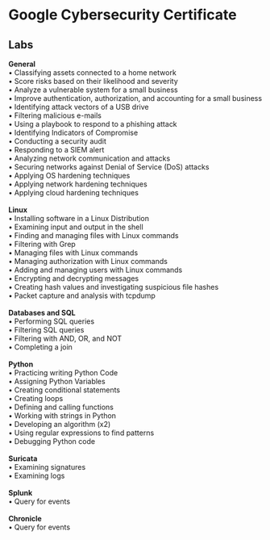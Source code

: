 <h1>Google Cybersecurity Certificate</h1>


<h2>Labs</h2>

<b>General</b><br>
•	Classifying assets connected to a home network<br>
•	Score risks based on their likelihood and severity<br>
•	Analyze a vulnerable system for a small business<br>
•	Improve authentication, authorization, and accounting for a small business<br>
•	Identifying attack vectors of a USB drive<br>
•	Filtering malicious e-mails<br>
•	Using a playbook to respond to a phishing attack<br>
•	Identifying Indicators of Compromise<br>
•	Conducting a security audit<br>
•	Responding to a SIEM alert<br>
•	Analyzing network communication and attacks<br>
•	Securing networks against Denial of Service (DoS) attacks<br>
•	Applying OS hardening techniques<br>
•	Applying network hardening techniques<br>
•	Applying cloud hardening techniques<br><br>
<b>Linux</b><br> 
•	Installing software in a Linux Distribution<br>
•	Examining input and output in the shell<br>
•	Finding and managing files with Linux commands<br>
•	Filtering with Grep<br>
•	Managing files with Linux commands<br>
•	Managing authorization with Linux commands<br>
•	Adding and managing users with Linux commands<br>
•	Encrypting and decrypting messages<br>
•	Creating hash values and investigating suspicious file hashes<br>
•	Packet capture and analysis with tcpdump<br><br>
<b>Databases and SQL</b><br>
•	Performing SQL queries<br>
•	Filtering SQL queries<br>
•	Filtering with AND, OR, and NOT<br>
•	Completing a join<br><br>
<b>Python</b><br>
•	Practicing writing Python Code<br>
•	Assigning Python Variables<br>
•	Creating conditional statements<br>
•	Creating loops<br>
•	Defining and calling functions<br>
•	Working with strings in Python<br>
•	Developing an algorithm (x2)<br>
•	Using regular expressions to find patterns<br>
•	Debugging Python code<br><br>
<b>Suricata</b><br>
•	Examining signatures<br>
•	Examining logs<br><br>
<b>Splunk</b><br>
•	Query for events<br><br>
<b>Chronicle</b><br>
•	Query for events<br>




<!--
 ```diff
- text in red
+ text in green
! text in orange
# text in gray
@@ text in purple (and bold)@@
```
--!>
